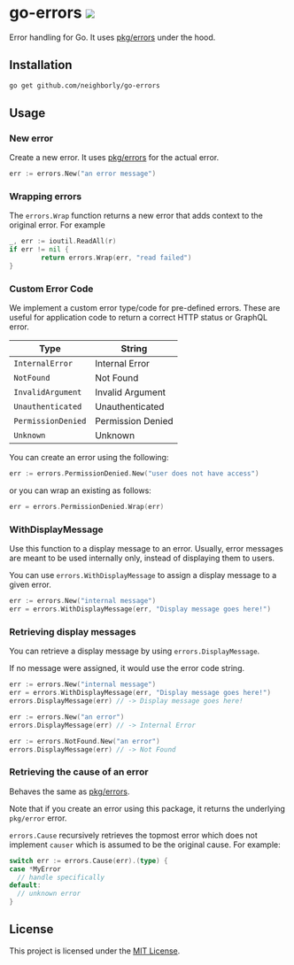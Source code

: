 # go-errors ![](https://github.com/neighborly/go-errors/workflows/CI/badge.svg)

Error handling for Go. It uses [pkg/errors](https://github.com/pkg/errors)
under the hood.

## Installation

```sh
go get github.com/neighborly/go-errors
```

## Usage

### New error

Create a new error. It uses [pkg/errors](https://github.com/pkg/errors) for the
actual error.

```go
err := errors.New("an error message")
```

### Wrapping errors

The `errors.Wrap` function returns a new error that adds context to the original error. For example

```go
_, err := ioutil.ReadAll(r)
if err != nil {
        return errors.Wrap(err, "read failed")
}
```

### Custom Error Code

We implement a custom error type/code for pre-defined errors. These are useful
for application code to return a correct HTTP status or GraphQL error.

| Type               | String            |
|--------------------|-------------------|
| `InternalError`    | Internal Error    |
| `NotFound`         | Not Found         |
| `InvalidArgument`  | Invalid Argument  |
| `Unauthenticated`  | Unauthenticated   |
| `PermissionDenied` | Permission Denied |
| `Unknown`          | Unknown           |

You can create an error using the following:

```go
err := errors.PermissionDenied.New("user does not have access")
```

or you can wrap an existing as follows:

```go
err = errors.PermissionDenied.Wrap(err)
```

### WithDisplayMessage

Use this function to a display message to an error. Usually, error messages
are meant to be used internally only, instead of displaying them to users.

You can use `errors.WithDisplayMessage` to assign a display message to a given
error.

```go
err := errors.New("internal message")
err = errors.WithDisplayMessage(err, "Display message goes here!")
```

### Retrieving display messages

You can retrieve a display message by using `errors.DisplayMessage`.

If no message were assigned, it would use the error code string.

```go
err := errors.New("internal message")
err = errors.WithDisplayMessage(err, "Display message goes here!")
errors.DisplayMessage(err) // -> Display message goes here!
```

```go
err := errors.New("an error")
errors.DisplayMessage(err) // -> Internal Error
```

```go
err := errors.NotFound.New("an error")
errors.DisplayMessage(err) // -> Not Found
```

### Retrieving the cause of an error

Behaves the same as [pkg/errors](https://github.com/pkg/errors).

Note that if you create an error using this package, it returns the
underlying `pkg/error` error.

`errors.Cause`  recursively retrieves the topmost error which does not
implement `causer` which is assumed to be the original cause. For example:

```go
switch err := errors.Cause(err).(type) {
case *MyError
  // handle specifically
default:
  // unknown error
}
```

## License

This project is licensed under the [MIT License](LICENSE.md).

